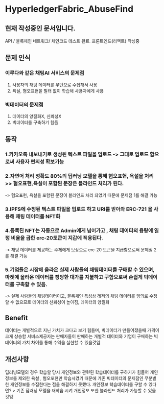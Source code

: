 # HyperledgerFabric_AbuseFind
## 현재 작성중인 문서입니다. 
API / 블록체인 네트워크/ 체인코드 테스트 완료.
프론트엔드(리엑트) 작성중
## 문제 인식
### 이루다와 같은 채팅AI 서비스의 문제점 
1. 사용자의 채팅 데이터를 무단으로 수집해서 사용
2. 욕설, 혐오표현을 필터 없이 학습해 사용자에게 사용
### 빅데이터의 문제점
1. 데이터의 양질화X, 신뢰성X
2. 빅데이터를 구축하기 힘듬
## 동작
### 1.카카오톡 내보내기로 생성된 텍스트 파일을 업로드 -> 그대로 업로드 함으로써 사용자 편의성 확보가능
### 2.자연어 처리 정확도 80%의 딥러닝 모델을 통해 혐오표현, 욕설을 처리 >> 혐오표현,욕설이 포함된 문장은 블라인드 처리가 된다.
-> 혐오표현, 욕설을 포함된 문장이 블라인드 처리 되었기 때문에 문제점 1를 해결 가능

### 3.IPFS에 수정된 텍스트 파일을 업로드 하고 URI를 받아와 ERC-721 을 사용해 채팅 데이터를 NFT화

### 4.등록된 NFT는 자동으로 Admin에게 넘어가고 , 채팅 데이터의 용량에 일정 비율을 곱한 erc-20토큰이 지갑에 적용된다.
-> 채팅 데이터를 제공하는 주체에게 보상으로 erc-20 토큰을 지급함으로써 문제점 2를 해결 가능

### 5.기업들은 시장에 올라온 실제 사람들의 채팅데이터를 구매할 수 있으며, 마켓에 올라온 데이터를 정당한 대가를 지불하고 구함으로써 손쉽게 빅데이터를 구축할 수 있음.
-> 실제 사람들의 채팅데이터이고, 블록체인 특성상 레저의 채팅 데이터를 임의로 수정할 수 없으므로 데이터의 신뢰성이 높아짐, 데이터의 양질화
## Benefit
데이터는 개별적으로 지닌 가치가 크다고 보기 힘들며, 빅데이터가 만들어졌을때 가격이 크게 상승함
서비스제공자는 판매자들이 판매하는 개별적 데이터와 기업이 구매하는 빅데이터의 가치 차이를 통해 수익을 실현할 수 있을것임

## 개선사항
딥러닝모델의 경우 학습할 당시 개인정보와 관련된 학습데이터를 구하기가 힘들어 개인정보를 제외한 욕설 , 혐오포현만 학습시켰기 때문에 기존 빅데이터의 문제점인 무분별한 개인정보를 수집한다는 점을 해결하지 못했다.
개인정보 학습데이터를 구할 수 있다면? > 기존 딥러닝 모델을 재학습 시켜 개인정보 또한 블라인드 처리가 가능할 수 있을것임
